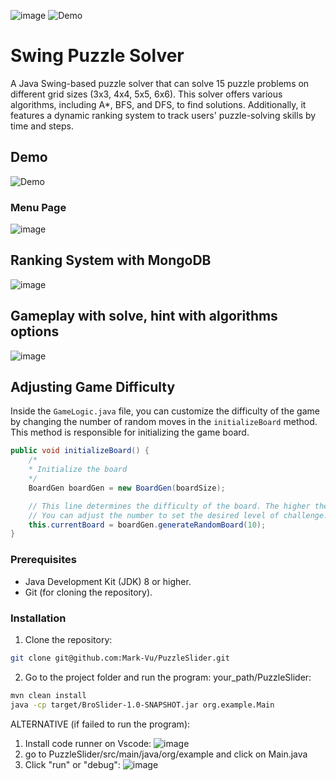 ![image](https://github.com/Mark-Vu/PuzzleSlider/assets/60988497/e1eaec3b-2e93-4e34-b26e-fe7b5be01b57)
![Demo](link-to-demo-gif-or-video.gif)

# Swing Puzzle Solver
A Java Swing-based puzzle solver that can solve 15 puzzle problems on different grid sizes (3x3, 4x4, 5x5, 6x6). This solver offers various algorithms, including A*, BFS, and DFS, to find solutions. Additionally, it features a dynamic ranking system to track users' puzzle-solving skills by time and steps.

## Demo
![Demo](link-to-demo-gif-or-video.gif)

### Menu Page
![image](https://github.com/Mark-Vu/PuzzleSlider/assets/60988497/63b70dbf-4413-46b6-90ee-8b4278132e77)

## Ranking System with MongoDB
![image](https://github.com/Mark-Vu/PuzzleSlider/assets/60988497/bb8c4091-700b-4325-9830-5cffc769d09a)

## Gameplay with solve, hint with algorithms options
![image](https://github.com/Mark-Vu/PuzzleSlider/assets/60988497/acc0118c-db7a-441f-80e9-da7f52a6d0f2)

## Adjusting Game Difficulty

Inside the `GameLogic.java` file, you can customize the difficulty of the game by changing the number of random moves in the `initializeBoard` method. This method is responsible for initializing the game board.

```java
public void initializeBoard() {
    /*
    * Initialize the board
    */
    BoardGen boardGen = new BoardGen(boardSize);

    // This line determines the difficulty of the board. The higher the number, the harder the board.
    // You can adjust the number to set the desired level of challenge.
    this.currentBoard = boardGen.generateRandomBoard(10);
}
```

### Prerequisites

- Java Development Kit (JDK) 8 or higher.
- Git (for cloning the repository).

### Installation

1. Clone the repository:

```bash
git clone git@github.com:Mark-Vu/PuzzleSlider.git
```

2. Go to the project folder and run the program:
your_path/PuzzleSlider:
```bash
mvn clean install
java -cp target/BroSlider-1.0-SNAPSHOT.jar org.example.Main
```
ALTERNATIVE (if failed to run the program):
1. Install code runner on Vscode:
   ![image](https://github.com/Mark-Vu/PuzzleSlider/assets/60988497/d9648b66-a6a3-454c-a6ad-b9ec2a2dccfe)
2. go to PuzzleSlider/src/main/java/org/example and click on Main.java
3. Click "run" or "debug":
   ![image](https://github.com/Mark-Vu/PuzzleSlider/assets/60988497/c4430b5b-dc01-4404-b28b-02984b313506)

